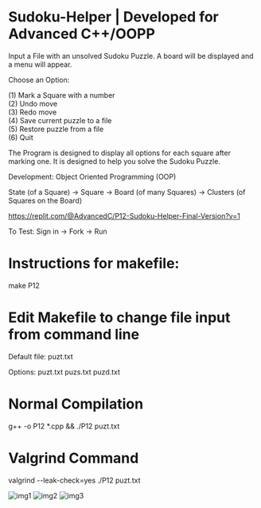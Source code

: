 # Sudoku-Helper | Developed for Advanced C++/OOPP

Input a File with an unsolved Sudoku Puzzle. A board will be displayed and a menu will appear. 

Choose an Option:

(1) Mark a Square with a number  
(2) Undo move  
(3) Redo move  
(4) Save current puzzle to a file  
(5) Restore puzzle from a file  
(6) Quit  

The Program is designed to display all options for each square after marking one. It is designed to help you solve the Sudoku Puzzle.

Development: Object Oriented Programming (OOP)

State (of a Square) -> Square -> Board (of many Squares) -> Clusters (of Squares on the Board)


https://replit.com/@AdvancedC/P12-Sudoku-Helper-Final-Version?v=1

To Test: Sign in -> Fork -> Run

# Instructions for makefile:

make P12

# Edit Makefile to change file input from command line
Default file: puzt.txt

Options:
puzt.txt
puzs.txt
puzd.txt

# Normal Compilation
g++ -o P12 *.cpp && ./P12 puzt.txt

# Valgrind Command
valgrind --leak-check=yes ./P12 puzt.txt

![img1](https://github.com/KazemoKaos/Sudoku-Helper/assets/34223008/09151503-3a13-484a-9657-3698d091721c)
![img2](https://github.com/KazemoKaos/Sudoku-Helper/assets/34223008/3552a1b5-ce28-4b00-a222-7a19d0427ae2)
![img3](https://github.com/KazemoKaos/Sudoku-Helper/assets/34223008/881023b9-1b35-4fc1-aa54-d61a04c1211a)

